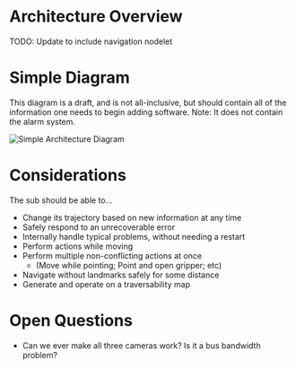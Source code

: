 Architecture Overview
====================

TODO: Update to include navigation nodelet

# Simple Diagram
This diagram is a draft, and is not all-inclusive, but should contain all of the information one needs to begin adding software. Note: It does not contain the alarm system.

![Simple Architecture Diagram](http://i.imgur.com/imkjbCL.png?1)

# Considerations
The sub should be able to...
- Change its trajectory based on new information at any time
- Safely respond to an unrecoverable error
- Internally handle typical problems, without needing a restart
- Perform actions while moving
- Perform multiple non-conflicting actions at once 
    - (Move while pointing; Point and open gripper; etc)
- Navigate without landmarks safely for some distance
- Generate and operate on a traversability map

# Open Questions
- Can we ever make all three cameras work? Is it a bus bandwidth problem?